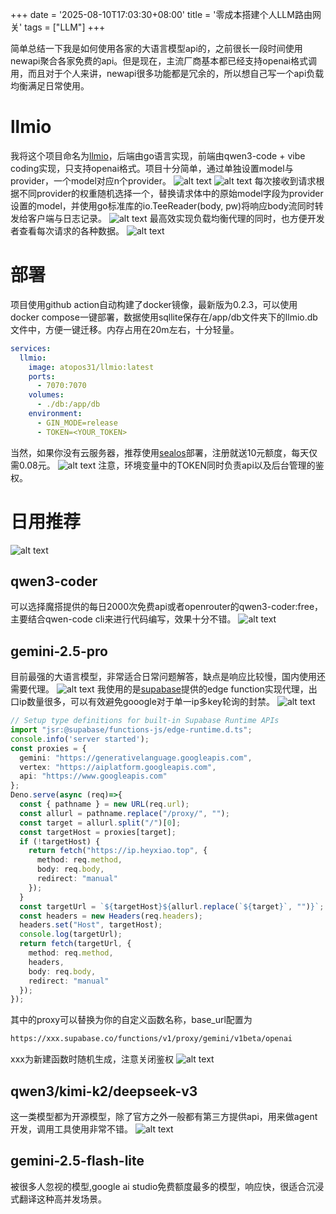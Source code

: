 +++
date = '2025-08-10T17:03:30+08:00'
title = '零成本搭建个人LLM路由网关'
tags = ["LLM"]
+++

简单总结一下我是如何使用各家的大语言模型api的，之前很长一段时间使用newapi聚合各家免费的api。但是现在，主流厂商基本都已经支持openai格式调用，而且对于个人来讲，newapi很多功能都是冗余的，所以想自己写一个api负载均衡满足日常使用。
# llmio
我将这个项目命名为[llmio](https://github.com/atopos31/llmio)，后端由go语言实现，前端由qwen3-code + vibe coding实现，只支持openai格式。项目十分简单，通过单独设置model与provider，一个model对应n个provider。
![alt text](image-1.png)
![alt text](image-4.png)
每次接收到请求根据不同provider的权重随机选择一个，替换请求体中的原始model字段为provider设置的model，并使用go标准库的io.TeeReader(body, pw)将响应body流同时转发给客户端与日志记录。
![alt text](image-3.png)
最高效实现负载均衡代理的同时，也方便开发者查看每次请求的各种数据。
![alt text](image-2.png)
# 部署
项目使用github action自动构建了docker镜像，最新版为0.2.3，可以使用docker compose一键部署，数据使用sqllite保存在/app/db文件夹下的llmio.db文件中，方便一键迁移。内存占用在20m左右，十分轻量。
```yaml
services:
  llmio:
    image: atopos31/llmio:latest
    ports:
      - 7070:7070
    volumes:
      - ./db:/app/db
    environment:
      - GIN_MODE=release
      - TOKEN=<YOUR_TOKEN>
```
当然，如果你没有云服务器，推荐使用[sealos](https://cloud.sealos.run/?uid=gzBxQRYlvP)部署，注册就送10元额度，每天仅需0.08元。
![alt text](image-5.png)
注意，环境变量中的TOKEN同时负责api以及后台管理的鉴权。
# 日用推荐
![alt text](image-11.png)
## qwen3-coder
可以选择魔搭提供的每日2000次免费api或者openrouter的qwen3-coder:free，主要结合qwen-code cli来进行代码编写，效果十分不错。
![alt text](image-7.png)
## gemini-2.5-pro
目前最强的大语言模型，非常适合日常问题解答，缺点是响应比较慢，国内使用还需要代理。
![alt text](image-8.png)
我使用的是[supabase](https://supabase.com/)提供的edge function实现代理，出口ip数量很多，可以有效避免gooogle对于单一ip多key轮询的封禁。
![alt text](image-6.png)
```ts
// Setup type definitions for built-in Supabase Runtime APIs
import "jsr:@supabase/functions-js/edge-runtime.d.ts";
console.info('server started');
const proxies = {
  gemini: "https://generativelanguage.googleapis.com",
  vertex: "https://aiplatform.googleapis.com",
  api: "https://www.googleapis.com"
};
Deno.serve(async (req)=>{
  const { pathname } = new URL(req.url);
  const allurl = pathname.replace("/proxy/", "");
  const target = allurl.split("/")[0];
  const targetHost = proxies[target];
  if (!targetHost) {
    return fetch("https://ip.heyxiao.top", {
      method: req.method,
      body: req.body,
      redirect: "manual"
    });
  }
  const targetUrl = `${targetHost}${allurl.replace(`${target}`, "")}`;
  const headers = new Headers(req.headers);
  headers.set("Host", targetHost);
  console.log(targetUrl);
  return fetch(targetUrl, {
    method: req.method,
    headers,
    body: req.body,
    redirect: "manual"
  });
});
```
其中的proxy可以替换为你的自定义函数名称，base_url配置为
```bash
https://xxx.supabase.co/functions/v1/proxy/gemini/v1beta/openai
```
xxx为新建函数时随机生成，注意关闭鉴权
![alt text](image-10.png)
## qwen3/kimi-k2/deepseek-v3
这一类模型都为开源模型，除了官方之外一般都有第三方提供api，用来做agent开发，调用工具使用非常不错。
![alt text](image-9.png)
## gemini-2.5-flash-lite
被很多人忽视的模型,google ai studio免费额度最多的模型，响应快，很适合沉浸式翻译这种高并发场景。
